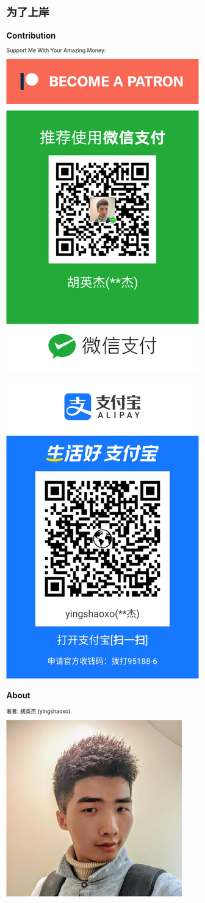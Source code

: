 # 为了上岸

## Contribution

Support Me With Your Amazing Money:

[![](https://github.com/yingshaoxo/yingshaoxo/raw/master/become_a_patron_button.png)](https://www.patreon.com/bePatron?u=45200693)

![](.gitbook/assets/wechatpay.png)

![](.gitbook/assets/ailipay.jpg)

## About

著者: 胡英杰 \(yingshaoxo\)

![](.gitbook/assets/me.jpeg)

